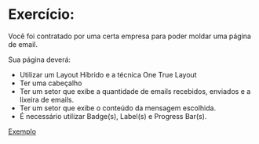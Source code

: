 # Exercício:

Você foi contratado por uma certa empresa para poder moldar uma página de email.


Sua página deverá:


* Utilizar um Layout Híbrido e a técnica One True Layout
* Ter uma cabeçalho
* Ter um setor que exibe a quantidade de emails recebidos, enviados e a lixeira de emails.
* Ter um setor que exibe o conteúdo da mensagem escolhida.
* É necessário utilizar Badge(s), Label(s) e Progress Bar(s).

[Exemplo](https://eduardofernandes1410.github.io/Seminario-1-Alerting-Users/Exercicio/index.html)

